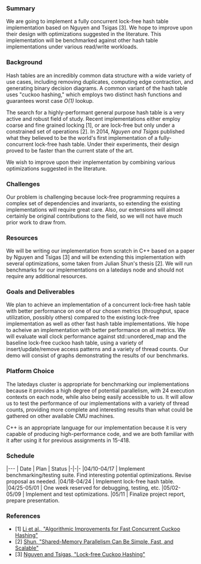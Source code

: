 ### Summary

We are going to implement a fully concurrent lock-free hash table implementation based on Nguyen and Tsigas [3]. We hope to improve upon their design with optimizations suggested in the literature. This implementation will be benchmarked against other hash table implementations under various read/write workloads.

### Background

Hash tables are an incredibly common data structure with a wide variety of use cases, including removing duplicates, computing edge contraction, and generating binary decision diagrams. A common variant of the hash table uses "cuckoo hashing," which employs two distinct hash functions and guarantees worst case _O(1)_ lookup. 

The search for a highly-performant general purpose hash table is a very active and robust field of study. Recent implementations either employ coarse and fine grained locking [1], or are lock-free but only under a constrained set of operations [2]. In 2014, _Nguyen and Tsigas_ published what they believed to be the world's first implementation of a fully-concurrent lock-free hash table. Under their experiments, their design proved to be faster than the current state of the art.

We wish to improve upon their implementation by combining various optimizations suggested in the literature.

### Challenges
Our problem is challenging because lock-free programming requires a complex set of 
dependencies and invariants, so extending the existing implementations will require
great care. Also, our extensions will almost certainly be original contributions to
the field, so we will not have much prior work to draw from.

### Resources
We will be writing our implementation from scratch in C++ based on a paper by Nguyen and Tsigas [3] and will be extending this implementation
with several optimizations, some taken from Julian Shun's thesis [2]. 
We will run benchmarks for our implementations on a latedays node and should not 
require any additional resources.

### Goals and Deliverables
We plan to achieve an implementation of a concurrent lock-free hash table with better
performance on one of our chosen metrics (throughput, space utilization, possibly others) compared to the existing lock-free implementation as well as other fast hash table implementations. We hope to acheive an implementation with better performance on all metrics. 
We will evaluate wall clock performance against std::unordered_map and the 
baseline lock-free cuckoo hash table, using a variety of insert/update/remove
access patterns and a variety of thread counts. Our demo will consist of graphs demonstrating the results of our benchmarks. 

### Platform Choice
The latedays cluster is appropriate for benchmarking our implementations because it 
provides a high degree of potential
parallelism, with 24 execution contexts on each node, while also being easily accessible to us.
It will allow us to test the performance of our implementations with a variety
of thread counts, providing more complete and interesting results than what could
be gathered on other available CMU machines. 

C++ is an appropriate language for our implementation because
it is very capable of producing high-performance code, and we are both familiar with
it after using it for previous assignments in 15-418.

### Schedule

|---
| Date | Plan | Status
|-|-|-
|04/10-04/17 | Implement benchmarking/testing suite. Find interesting potential optimizations. Revise proposal as needed.
|04/18-04/24 | Implement lock-free hash table. 
|04/25-05/01 | One week reserved for debugging, testing, etc.
|05/02-05/09 | Implement and test optimizations.
|05/11       | Finalize project report, prepare presentation.

### References
* [1] [Li et al., "Algorithmic Improvements for Fast Concurrent Cuckoo Hashing"](https://www.cs.cmu.edu/~xia/resources/Documents/cuckoo-eurosys14.pdf)
* [2] [Shun, "Shared-Memory Parallelism Can Be Simple, Fast, and Scalable"](https://people.eecs.berkeley.edu/~jshun/thesis.pdf)
* [3] [Nguyen and Tsigas, "Lock-free Cuckoo Hashing"](http://excess-project.eu/publications/published/CuckooHashing_ICDCS.pdf)
